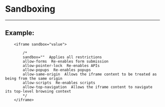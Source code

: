 # Sandboxing
-------

## Example:


	    <iframe sandbox="value">

			/*
			sandbox=""  Applies all restrictions
			allow-forms  Re-enables form submission
			allow-pointer-lock  Re-enables APIs
			allow-popups  Re-enables popups
			allow-same-origin  Allows the iframe content to be treated as being from the same origin
			allow-scripts  Re-enables scripts
			allow-top-navigation  Allows the iframe content to navigate its top-level browsing context
			*/
	    </iframe>

